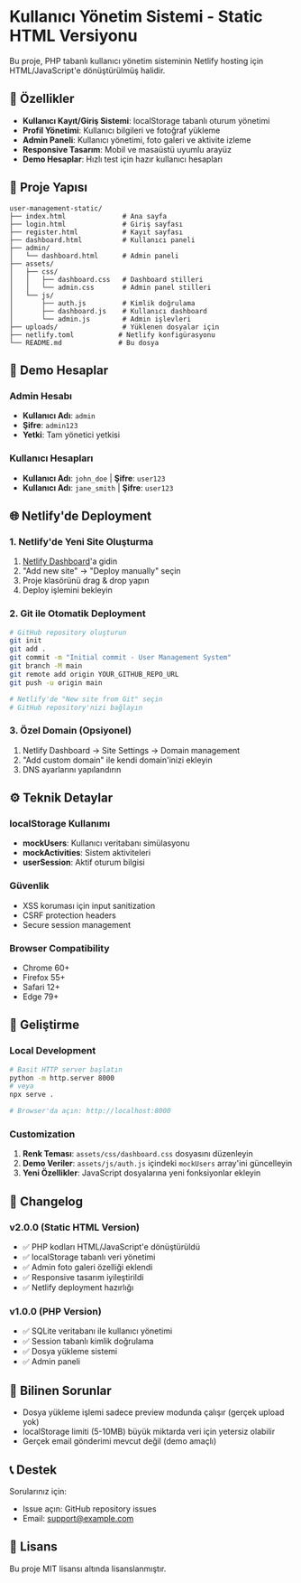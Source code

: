 # Kullanıcı Yönetim Sistemi - Static HTML Versiyonu

Bu proje, PHP tabanlı kullanıcı yönetim sisteminin Netlify hosting için HTML/JavaScript'e dönüştürülmüş halidir.

## 🚀 Özellikler

- **Kullanıcı Kayıt/Giriş Sistemi**: localStorage tabanlı oturum yönetimi
- **Profil Yönetimi**: Kullanıcı bilgileri ve fotoğraf yükleme
- **Admin Paneli**: Kullanıcı yönetimi, foto galeri ve aktivite izleme
- **Responsive Tasarım**: Mobil ve masaüstü uyumlu arayüz
- **Demo Hesaplar**: Hızlı test için hazır kullanıcı hesapları

## 📁 Proje Yapısı

```
user-management-static/
├── index.html              # Ana sayfa
├── login.html              # Giriş sayfası
├── register.html           # Kayıt sayfası
├── dashboard.html          # Kullanıcı paneli
├── admin/
│   └── dashboard.html      # Admin paneli
├── assets/
│   ├── css/
│   │   ├── dashboard.css   # Dashboard stilleri
│   │   └── admin.css       # Admin panel stilleri
│   └── js/
│       ├── auth.js         # Kimlik doğrulama
│       ├── dashboard.js    # Kullanıcı dashboard
│       └── admin.js        # Admin işlevleri
├── uploads/                # Yüklenen dosyalar için
├── netlify.toml           # Netlify konfigürasyonu
└── README.md              # Bu dosya
```

## 🎯 Demo Hesaplar

### Admin Hesabı
- **Kullanıcı Adı**: `admin`
- **Şifre**: `admin123`
- **Yetki**: Tam yönetici yetkisi

### Kullanıcı Hesapları
- **Kullanıcı Adı**: `john_doe` | **Şifre**: `user123`
- **Kullanıcı Adı**: `jane_smith` | **Şifre**: `user123`

## 🌐 Netlify'de Deployment

### 1. Netlify'de Yeni Site Oluşturma

1. [Netlify Dashboard](https://app.netlify.com/)'a gidin
2. "Add new site" → "Deploy manually" seçin
3. Proje klasörünü drag & drop yapın
4. Deploy işlemini bekleyin

### 2. Git ile Otomatik Deployment

```bash
# GitHub repository oluşturun
git init
git add .
git commit -m "Initial commit - User Management System"
git branch -M main
git remote add origin YOUR_GITHUB_REPO_URL
git push -u origin main

# Netlify'de "New site from Git" seçin
# GitHub repository'nizi bağlayın
```

### 3. Özel Domain (Opsiyonel)

1. Netlify Dashboard → Site Settings → Domain management
2. "Add custom domain" ile kendi domain'inizi ekleyin
3. DNS ayarlarını yapılandırın

## ⚙️ Teknik Detaylar

### localStorage Kullanımı
- **mockUsers**: Kullanıcı veritabanı simülasyonu
- **mockActivities**: Sistem aktiviteleri
- **userSession**: Aktif oturum bilgisi

### Güvenlik
- XSS koruması için input sanitization
- CSRF protection headers
- Secure session management

### Browser Compatibility
- Chrome 60+
- Firefox 55+
- Safari 12+
- Edge 79+

## 🔧 Geliştirme

### Local Development

```bash
# Basit HTTP server başlatın
python -m http.server 8000
# veya
npx serve .

# Browser'da açın: http://localhost:8000
```

### Customization

1. **Renk Teması**: `assets/css/dashboard.css` dosyasını düzenleyin
2. **Demo Veriler**: `assets/js/auth.js` içindeki `mockUsers` array'ini güncelleyin
3. **Yeni Özellikler**: JavaScript dosyalarına yeni fonksiyonlar ekleyin

## 📝 Changelog

### v2.0.0 (Static HTML Version)
- ✅ PHP kodları HTML/JavaScript'e dönüştürüldü
- ✅ localStorage tabanlı veri yönetimi
- ✅ Admin foto galeri özelliği eklendi
- ✅ Responsive tasarım iyileştirildi
- ✅ Netlify deployment hazırlığı

### v1.0.0 (PHP Version)
- ✅ SQLite veritabanı ile kullanıcı yönetimi
- ✅ Session tabanlı kimlik doğrulama
- ✅ Dosya yükleme sistemi
- ✅ Admin paneli

## 🐛 Bilinen Sorunlar

- Dosya yükleme işlemi sadece preview modunda çalışır (gerçek upload yok)
- localStorage limiti (5-10MB) büyük miktarda veri için yetersiz olabilir
- Gerçek email gönderimi mevcut değil (demo amaçlı)

## 📞 Destek

Sorularınız için:
- Issue açın: GitHub repository issues
- Email: support@example.com

## 📄 Lisans

Bu proje MIT lisansı altında lisanslanmıştır.